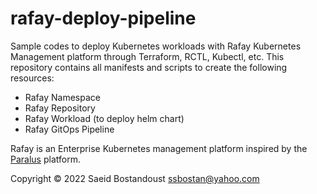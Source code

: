 # rafay-deploy-pipeline

Sample codes to deploy Kubernetes workloads with Rafay Kubernetes Management platform through Terraform, RCTL, Kubectl, etc. This repository contains all manifests and scripts to create the following resources:

  - Rafay Namespace
  - Rafay Repository
  - Rafay Workload (to deploy helm chart)
  - Rafay GitOps Pipeline

Rafay is an Enterprise Kubernetes management platform inspired by the [Paralus](https://github.com/paralus/paralus) platform.

Copyright &copy; 2022 Saeid Bostandoust <ssbostan@yahoo.com>
